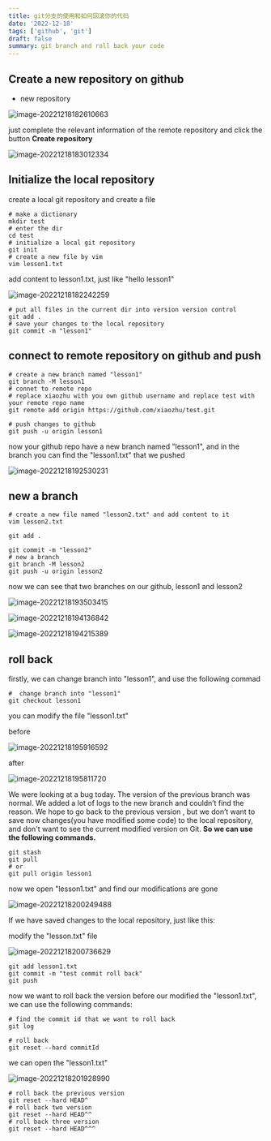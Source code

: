 ```yaml
---
title: git分支的使用和如何回滚你的代码
date: '2022-12-18'
tags: ['github', 'git']
draft: false
summary: git branch and roll back your code
---
```


## Create a new repository on github

- new repository

![image-20221218182610663](https://raw.githubusercontent.com/XIAOZHUXUEJAVA/GraphBed/main/img/202212181826700.png)

just complete the relevant information of the remote repository and click the button **Create repository**

![image-20221218183012334](https://raw.githubusercontent.com/XIAOZHUXUEJAVA/GraphBed/main/img/202212181830404.png)

## Initialize the local repository

create a local git repository and create a file

```shell
# make a dictionary
mkdir test
# enter the dir
cd test
# initialize a local git repository
git init
# create a new file by vim
vim lesson1.txt
```

add content to lesson1.txt, just like "hello lesson1"

![image-20221218182242259](https://raw.githubusercontent.com/XIAOZHUXUEJAVA/GraphBed/main/img/202212181822349.png)

```shell
# put all files in the current dir into version version control
git add .
# save your changes to the local repository
git commit -m "lesson1"
```

## connect to remote repository on github and push

```shell
# create a new branch named "lesson1"
git branch -M lesson1
# connet to remote repo
# replace xiaozhu with you own github username and replace test with your remote repo name
git remote add origin https://github.com/xiaozhu/test.git

# push changes to github
git push -u origin lesson1
```

now your github repo have a new branch named "lesson1", and in the branch you can find the "lesson1.txt" that we pushed

![image-20221218192530231](https://raw.githubusercontent.com/XIAOZHUXUEJAVA/GraphBed/main/img/202212181925285.png)

## new a branch

```shell
# create a new file named "lesson2.txt" and add content to it
vim lesson2.txt

git add .

git commit -m "lesson2"
# new a branch
git branch -M lesson2
git push -u origin lesson2
```

now we can see that two branches on our github, lesson1 and lesson2

![image-20221218193503415](https://raw.githubusercontent.com/XIAOZHUXUEJAVA/GraphBed/main/img/202212181935458.png)

![image-20221218194136842](https://raw.githubusercontent.com/XIAOZHUXUEJAVA/GraphBed/main/img/202212181941882.png)

![image-20221218194215389](https://raw.githubusercontent.com/XIAOZHUXUEJAVA/GraphBed/main/img/202212181942428.png)

## roll back

firstly, we can change branch into "lesson1", and use the following commad

```shell
#  change branch into "lesson1"
git checkout lesson1
```

you can modify the file "lesson1.txt"

before

![image-20221218195916592](https://raw.githubusercontent.com/XIAOZHUXUEJAVA/GraphBed/main/img/202212181959642.png)

after

![image-20221218195811720](https://raw.githubusercontent.com/XIAOZHUXUEJAVA/GraphBed/main/img/202212181958761.png)

We were looking at a bug today. The version of the previous branch was normal. We added a lot of logs to the new branch and couldn’t find the reason. We hope to go back to the previous version , but we don’t want to save now changes(you have modified some code) to the local repository, and don't want to see the current modified version on Git. **So we can use the following commands.**

```shell
git stash
git pull
# or
git pull origin lesson1
```

now we open "lesson1.txt" and find our modifications are gone

![image-20221218200249488](https://raw.githubusercontent.com/XIAOZHUXUEJAVA/GraphBed/main/img/202212182002525.png)

If we have saved changes to the local repository, just like this:

modify the "lesson.txt" file

![image-20221218200736629](https://raw.githubusercontent.com/XIAOZHUXUEJAVA/GraphBed/main/img/202212182007680.png)

```shell
git add lesson1.txt
git commit -m "test commit roll back"
git push
```

now we want to roll back the version before our modified the "lesson1.txt", we can use the following commands:

```shell
# find the commit id that we want to roll back
git log

# roll back
git reset --hard commitId
```

we can open the "lesson1.txt"

![image-20221218201928990](https://raw.githubusercontent.com/XIAOZHUXUEJAVA/GraphBed/main/img/202212182019026.png)

```shell
# roll back the previous version
git reset --hard HEAD^
# roll back two version
git reset --hard HEAD^^
# roll back three version
git reset --hard HEAD^^^
```
